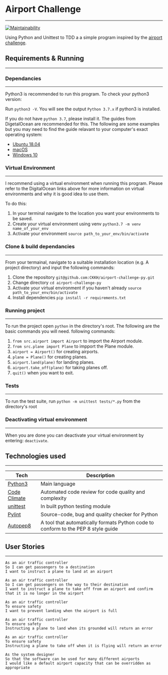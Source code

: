 # Airport Challenge
-------------------

[![Maintainability](https://api.codeclimate.com/v1/badges/965c505fe16a74a952a4/maintainability)](https://codeclimate.com/github/CKKH/airport-challenge-py/maintainability)

Using Python and Unittest to TDD a a simple program inspired by the [airport
challenge](https://github.com/makersacademy/airport_challenge).

## Requirements & Running
-------------------------

### Dependancies
----------------

Python3 is recommended to run this program. To check your python3 version:

Run `python3 -V`. You will see the output `Python 3.7.x` if python3 is installed.

If you do not have `python 3.7`, please install it. The guides from DigetalOcean are recommended for this. The following are some examples but you may need to find the guide relavant to your computer's exact operating system:

- [Ubuntu 18.04](https://www.digitalocean.com/community/tutorials/how-to-install-python-3-and-set-up-a-local-programming-environment-on-ubuntu-18-04)
- [macOS](https://www.digitalocean.com/community/tutorials/how-to-install-python-3-and-set-up-a-local-programming-environment-on-macos)
- [Windows 10](https://www.digitalocean.com/community/tutorials/how-to-install-python-3-and-set-up-a-local-programming-environment-on-windows-10)

### Virtual Environment
-----------------------

I recommend using a virtual environment when running this program. Please refer to the DigitalOcean links above for more information on virtual environments and why it is  good idea to use them.

To do this:

1. In your terminal navigate to the location you want your environments to be saved.
2. Create your virtual environment using venv `python3.7 -m venv name_of_your_env`
3. Activate your environment `source path_to_your_env/bin/activate`

### Clone & build dependancies
------------------------------

From your termainal, navigate to a suitable installation location (e.g. A project directory) and input the following commands:

1. Clone the repository `git@github.com:CKKH/airport-challenge-py.git`
2. Change directory `cd airport-challenge-py`
3. Activate your virtual environment if you haven't already `source path_to_your_env/bin/activate`
4. Install dependencies `pip install -r requirements.txt`

### Running project
-------------------

To run the project open `python` in the directory's root. The following are the
basic commands you will need.
following commands:

1. `from src.airport import Airport` to import the Airport module.
2. `from src.plane import Plane` to impport the Plane module.
3. `airport = Airport()` for creating airports.
4. `plane = Plane()` for creating planes.
5. `airport.land(plane)` for landing planes.
6. `airport.take_off(plane)` for taking planes off.
6. `quit()` when you want to exit.

### Tests
---------

To run the test suite, run `python -m unittest tests/*.py` from the directory's
root

### Deactivating virtual environment
------------------------------------

When you are done you can deactivate your virtual environment by entering: `deactivate`.


## Technologies used
--------------------

Tech | Description
------------- | -------------
[Python3](https://www.python.org/) | Main language
[Code Climate](https://codeclimate.com/) | Automated code review for code quality and complexity
[unittest](https://docs.python.org/3/library/unittest.html) | In built python testing module
[Pylint](https://www.pylint.org/) | Source-code, bug and quality checker for Python
[Autopep8](https://github.com/hhatto/autopep8) | A tool that automatically formats Python code to conform to the PEP 8 style guide


## User Stories
---------------

```
As an air traffic controller 
So I can get passengers to a destination 
I want to instruct a plane to land at an airport

As an air traffic controller 
So I can get passengers on the way to their destination 
I want to instruct a plane to take off from an airport and confirm that it is no longer in the airport

As an air traffic controller 
To ensure safety 
I want to prevent landing when the airport is full 

As an air traffic controller 
To ensure safety 
Instructing a plane to land when its grounded will return an error

As an air traffic controller 
To ensure safety 
Instructing a plane to take off when it is flying will return an error

As the system designer
So that the software can be used for many different airports
I would like a default airport capacity that can be overridden as appropriate
```
